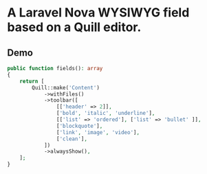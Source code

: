 # A Laravel Nova WYSIWYG field based on a Quill editor.

## Demo

```php
public function fields(): array
{
    return [
        Quill::make('Content')
            ->withFiles()
            ->toolbar([
                [['header' => 2]],
                ['bold', 'italic', 'underline'],
                [['list' => 'ordered'], ['list' => 'bullet' ]],
                ['blockquote'],
                ['link', 'image', 'video'],
                ['clean'],
            ])
            ->alwaysShow(),
    ];
}
```
